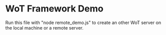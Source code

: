 ﻿# WoT Framework Demo 

Run this file with "node remote_demo.js" to create an other WoT server on the local machine or a remote server.

